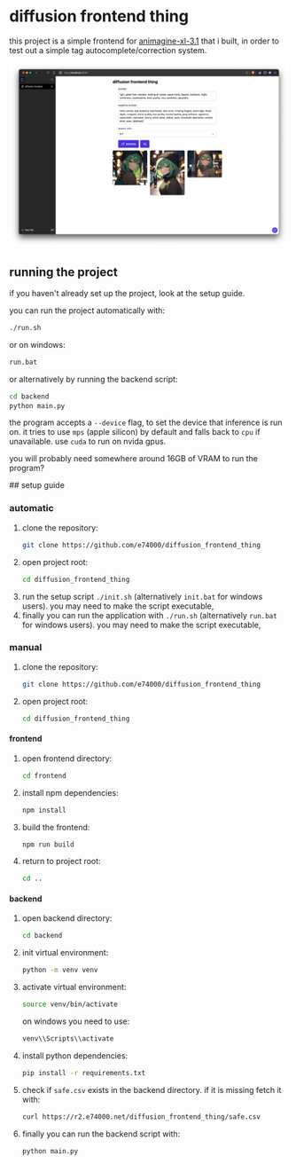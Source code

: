# diffusion frontend thing

this project is a simple frontend for [animagine-xl-3.1](https://huggingface.co/cagliostrolab/animagine-xl-3.1) that i built, in order to test out a simple tag autocomplete/correction system.

![screenshot](./images/screenshot.png)

## running the project

if you haven't already set up the project, look at the setup guide.

you can run the project automatically with:
```sh
./run.sh
```

or on windows:
```sh
run.bat
```

or alternatively by running the backend script:
```sh
cd backend
python main.py
```

the program accepts a `--device` flag, to set the device that inference is run on. it tries to use `mps` (apple silicon) by default and falls back to `cpu` if unavailable. use `cuda` to run on nvida gpus.

you will probably need somewhere around 16GB of VRAM to run the program?

## setup guide

### automatic

1. clone the repository:
   ```sh
   git clone https://github.com/e74000/diffusion_frontend_thing
   ```
2. open project root:
   ```sh
   cd diffusion_frontend_thing
   ```
3. run the setup script `./init.sh` (alternatively `init.bat` for windows users). you may need to make the script executable,
4. finally you can run the application with `./run.sh` (alternatively `run.bat` for windows users). you may need to make the script executable,

### manual

1. clone the repository:
   ```sh
   git clone https://github.com/e74000/diffusion_frontend_thing
   ```
2. open project root:
   ```sh
   cd diffusion_frontend_thing
   ```

#### frontend

1. open frontend directory:
   ```sh
   cd frontend
   ```
2. install npm dependencies:
   ```sh
   npm install
   ```
3. build the frontend:
   ```sh
   npm run build
   ```
4. return to project root:
   ```sh
   cd ..
   ```

#### backend

1. open backend directory:
   ```sh
   cd backend
   ```
2. init virtual environment:
   ```sh
   python -m venv venv
   ```
3. activate virtual environment:
   ```sh
   source venv/bin/activate
   ```
   on windows you need to use:
   ```sh
   venv\\Scripts\\activate
   ```
4. install python dependencies:
   ```sh
   pip install -r requirements.txt
   ```
5. check if `safe.csv` exists in the backend directory. if it is missing fetch it with:
   ```sh
   curl https://r2.e74000.net/diffusion_frontend_thing/safe.csv
   ```
6. finally you can run the backend script with:
   ```sh
   python main.py
   ```

